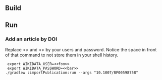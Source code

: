 ## Build

## Run

### Add an article by DOI
Replace <<foo>> and <<bar>> by your users and password. Notice the space in front of that command
to not store them in your shell history.

```console
 export WIKIDATA_USER=<<foo>>
 export WIKIDATA_PASSWORD=<<bar>>
./gradlew :importPublication:run --args "10.1007/BF00598758"
```
